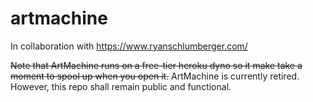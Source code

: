 # artmachine
In collaboration with https://www.ryanschlumberger.com/

~~Note that ArtMachine runs on a free-tier heroku dyno so it make take a moment to spool up when you open it.~~
ArtMachine is currently retired. However, this repo shall remain public and functional.
